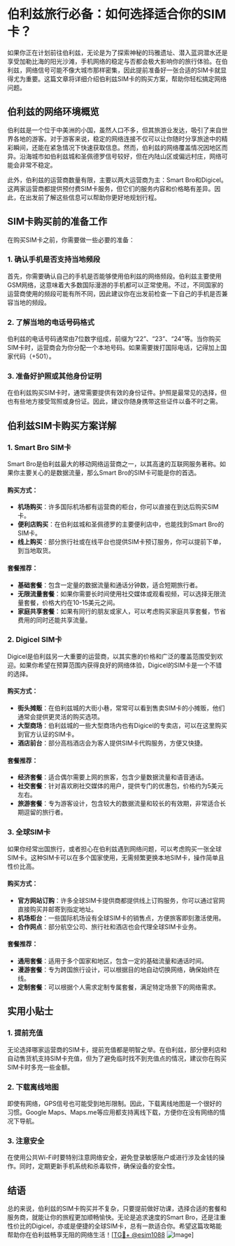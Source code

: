 # 伯利兹旅行必备：如何选择适合你的SIM卡？

如果你正在计划前往伯利兹，无论是为了探索神秘的玛雅遗址、潜入蓝洞潜水还是享受加勒比海的阳光沙滩，手机网络的稳定与否都会极大影响你的旅行体验。在伯利兹，网络信号可能不像大城市那样密集，因此提前准备好一张合适的SIM卡就显得尤为重要。这篇文章将详细介绍伯利兹SIM卡的购买方案，帮助你轻松搞定网络问题。

## 伯利兹的网络环境概览

伯利兹是一个位于中美洲的小国，虽然人口不多，但其旅游业发达，吸引了来自世界各地的游客。对于游客来说，稳定的网络连接不仅可以让你随时分享旅途中的精彩瞬间，还能在紧急情况下快速获取信息。然而，伯利兹的网络覆盖情况因地区而异。沿海城市如伯利兹城和圣佩德罗信号较好，但在内陆山区或偏远村庄，网络可能会非常不稳定。

此外，伯利兹的运营商数量有限，主要以两大运营商为主：Smart Bro和Digicel。这两家运营商都提供预付费SIM卡服务，但它们的服务内容和价格略有差异。因此，在出发前了解这些信息可以帮助你更好地规划行程。

## SIM卡购买前的准备工作

在购买SIM卡之前，你需要做一些必要的准备：

### 1. 确认手机是否支持当地频段

首先，你需要确认自己的手机是否能够使用伯利兹的网络频段。伯利兹主要使用GSM网络，这意味着大多数国际漫游的手机都可以正常使用。不过，不同国家的运营商使用的频段可能有所不同，因此建议你在出发前检查一下自己的手机是否兼容当地的频段。

### 2. 了解当地的电话号码格式

伯利兹的电话号码通常由7位数字组成，前缀为“22”、“23”、“24”等。当你购买SIM卡时，运营商会为你分配一个本地号码。如果需要拨打国际电话，记得加上国家代码（+501）。

### 3. 准备好护照或其他身份证明

在伯利兹购买SIM卡时，通常需要提供有效的身份证件。护照是最常见的选择，但也有些地方接受驾照或身份证。因此，建议你随身携带这些证件以备不时之需。

## 伯利兹SIM卡购买方案详解

### 1. Smart Bro SIM卡

Smart Bro是伯利兹最大的移动网络运营商之一，以其高速的互联网服务著称。如果你主要关心的是数据流量，那么Smart Bro的SIM卡可能是你的首选。

#### 购买方式：
- **机场购买**：许多国际机场都有运营商的柜台，你可以直接在到达后购买SIM卡。
- **便利店购买**：在伯利兹城和圣佩德罗的主要便利店中，也能找到Smart Bro的SIM卡。
- **线上购买**：部分旅行社或在线平台也提供SIM卡预订服务，你可以提前下单，到当地取货。

#### 套餐推荐：
- **基础套餐**：包含一定量的数据流量和通话分钟数，适合短期旅行者。
- **无限流量套餐**：如果你需要长时间使用社交媒体或观看视频，可以选择无限流量套餐，价格大约在10-15美元之间。
- **家庭共享套餐**：如果有同行的朋友或家人，可以考虑购买家庭共享套餐，节省费用的同时还能共享流量。

### 2. Digicel SIM卡

Digicel是伯利兹另一大重要的运营商，以其实惠的价格和广泛的覆盖范围受到欢迎。如果你希望在预算范围内获得良好的网络体验，Digicel的SIM卡是一个不错的选择。

#### 购买方式：
- **街头摊贩**：在伯利兹城的大街小巷，常常可以看到售卖SIM卡的小摊贩，他们通常会提供更灵活的购买选项。
- **大型商场**：伯利兹城的一些大型商场内也有Digicel的专卖店，可以在这里购买到官方认证的SIM卡。
- **酒店前台**：部分高档酒店会为客人提供SIM卡代购服务，方便又快捷。

#### 套餐推荐：
- **经济套餐**：适合偶尔需要上网的旅客，包含少量数据流量和语音通话。
- **社交套餐**：针对喜欢刷社交媒体的用户，提供专门的优惠包，价格约为5美元左右。
- **旅游套餐**：专为游客设计，包含较大的数据流量和较长的有效期，非常适合长期逗留的旅行者。

### 3. 全球SIM卡

如果你经常出国旅行，或者担心在伯利兹遇到网络问题，可以考虑购买一张全球SIM卡。这种SIM卡可以在多个国家使用，无需频繁更换本地SIM卡，操作简单且性价比高。

#### 购买方式：
- **官方网站订购**：许多全球SIM卡提供商都提供线上订购服务，你可以通过官网直接购买并邮寄到指定地址。
- **机场柜台**：一些国际机场设有全球SIM卡的销售点，方便旅客即刻激活使用。
- **合作网点**：部分航空公司、旅行社和酒店也会代理全球SIM卡业务。

#### 套餐推荐：
- **通用套餐**：适用于多个国家和地区，包含一定的基础流量和通话时间。
- **漫游套餐**：专为跨国旅行设计，可以根据目的地自动切换网络，确保始终在线。
- **定制套餐**：可以根据个人需求定制专属套餐，满足特定场景下的网络需求。

## 实用小贴士

### 1. 提前充值

无论选择哪家运营商的SIM卡，提前充值都是明智之举。在伯利兹，部分便利店和自动售货机支持SIM卡充值，但为了避免临时找不到充值点的情况，建议你在购买SIM卡时多充一些金额。

### 2. 下载离线地图

即使有网络，GPS信号也可能受到地形限制。因此，下载离线地图是一个很好的习惯。Google Maps、Maps.me等应用都支持离线下载，方便你在没有网络的情况下导航。

### 3. 注意安全

在使用公共Wi-Fi时要特别注意网络安全，避免登录敏感账户或进行涉及金钱的操作。同时，定期更新手机系统和杀毒软件，确保设备的安全性。

## 结语

总的来说，伯利兹的SIM卡购买并不复杂，只要提前做好功课，选择合适的套餐和服务商，就能让你的旅程更加顺畅愉快。无论是追求速度的Smart Bro，还是注重性价比的Digicel，亦或是便捷的全球SIM卡，总有一款适合你。希望这篇攻略能帮助你在伯利兹畅享无阻的网络生活！[[TG💪+ @esim1088](https://t.me/s/esim1088) ![Image](https://i.postimg.cc/4NQfJmqS/Snipaste-2025-05-13-00-14-12.png)]